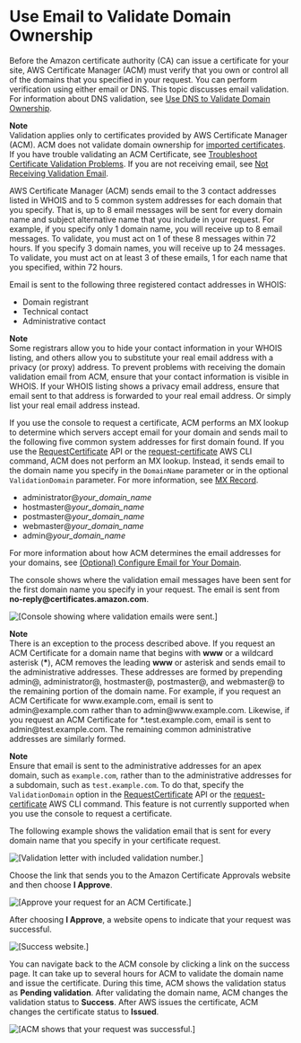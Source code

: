 # Use Email to Validate Domain Ownership<a name="gs-acm-validate-email"></a>

Before the Amazon certificate authority \(CA\) can issue a certificate for your site, AWS Certificate Manager \(ACM\) must verify that you own or control all of the domains that you specified in your request\. You can perform verification using either email or DNS\. This topic discusses email validation\. For information about DNS validation, see [Use DNS to Validate Domain Ownership](gs-acm-validate-dns.md)\. 

**Note**  
Validation applies only to certificates provided by AWS Certificate Manager \(ACM\)\. ACM does not validate domain ownership for [imported certificates](import-certificate.md)\. If you have trouble validating an ACM Certificate, see [Troubleshoot Certificate Validation Problems](troubleshooting-validation.md)\. If you are not receiving email, see [Not Receiving Validation Email](troubleshooting-email.md#troubleshooting-no-mail)\.

AWS Certificate Manager \(ACM\) sends email to the 3 contact addresses listed in WHOIS and to 5 common system addresses for each domain that you specify\. That is, up to 8 email messages will be sent for every domain name and subject alternative name that you include in your request\. For example, if you specify only 1 domain name, you will receive up to 8 email messages\. To validate, you must act on 1 of these 8 messages within 72 hours\. If you specify 3 domain names, you will receive up to 24 messages\. To validate, you must act on at least 3 of these emails, 1 for each name that you specified, within 72 hours\.

Email is sent to the following three registered contact addresses in WHOIS:
+ Domain registrant
+ Technical contact
+ Administrative contact

**Note**  
Some registrars allow you to hide your contact information in your WHOIS listing, and others allow you to substitute your real email address with a privacy \(or proxy\) address\. To prevent problems with receiving the domain validation email from ACM, ensure that your contact information is visible in WHOIS\. If your WHOIS listing shows a privacy email address, ensure that email sent to that address is forwarded to your real email address\. Or simply list your real email address instead\.

If you use the console to request a certificate, ACM performs an MX lookup to determine which servers accept email for your domain and sends mail to the following five common system addresses for first domain found\. If you use the [RequestCertificate](https://docs.aws.amazon.com/acm/latest/APIReference/API_RequestCertificate.html) API or the [request\-certificate](https://docs.aws.amazon.com/cli/latest/reference/acm/request-certificate.html) AWS CLI command, ACM does not perform an MX lookup\. Instead, it sends email to the domain name you specify in the `DomainName` parameter or in the optional `ValidationDomain` parameter\. For more information, see [MX Record](setup-email.md#setup-email-mx)\. 
+ administrator@*your\_domain\_name*
+ hostmaster@*your\_domain\_name*
+ postmaster@*your\_domain\_name*
+ webmaster@*your\_domain\_name*
+ admin@*your\_domain\_name*

For more information about how ACM determines the email addresses for your domains, see [\(Optional\) Configure Email for Your Domain](setup-email.md)\. 

The console shows where the validation email messages have been sent for the first domain name you specify in your request\. The email is sent from **no\-reply@certificates\.amazon\.com**\. 

![\[Console showing where validation emails were sent.\]](http://docs.aws.amazon.com/acm/latest/userguide/images/PendingValidationEmail.png)

**Note**  
There is an exception to the process described above\. If you request an ACM Certificate for a domain name that begins with **www** or a wildcard asterisk \(**\***\), ACM removes the leading **www** or asterisk and sends email to the administrative addresses\. These addresses are formed by prepending admin@, administrator@, hostmaster@, postmaster@, and webmaster@ to the remaining portion of the domain name\. For example, if you request an ACM Certificate for www\.example\.com, email is sent to admin@example\.com rather than to admin@www\.example\.com\. Likewise, if you request an ACM Certificate for \*\.test\.example\.com, email is sent to admin@test\.example\.com\. The remaining common administrative addresses are similarly formed\.

**Note**  
Ensure that email is sent to the administrative addresses for an apex domain, such as `example.com`, rather than to the administrative addresses for a subdomain, such as `test.example.com`\. To do that, specify the `ValidationDomain` option in the [RequestCertificate](https://docs.aws.amazon.com/acm/latest/APIReference/API_RequestCertificate.html) API or the [request\-certificate](https://docs.aws.amazon.com/cli/latest/reference/acm/request-certificate.html) AWS CLI command\. This feature is not currently supported when you use the console to request a certificate\. 

The following example shows the validation email that is sent for every domain name that you specify in your certificate request\. 

![\[Validation letter with included validation number.\]](http://docs.aws.amazon.com/acm/latest/userguide/images/acm-validation-email.png)

Choose the link that sends you to the Amazon Certificate Approvals website and then choose **I Approve**\. 

![\[Approve your request for an ACM Certificate.\]](http://docs.aws.amazon.com/acm/latest/userguide/images/acm-validation-website.png)

After choosing **I Approve**, a website opens to indicate that your request was successful\. 

![\[Success website.\]](http://docs.aws.amazon.com/acm/latest/userguide/images/acm-success-website.png)

You can navigate back to the ACM console by clicking a link on the success page\. It can take up to several hours for ACM to validate the domain name and issue the certificate\. During this time, ACM shows the validation status as **Pending validation**\. After validating the domain name, ACM changes the validation status to **Success**\. After AWS issues the certificate, ACM changes the certificate status to **Issued**\. 

![\[ACM shows that your request was successful.\]](http://docs.aws.amazon.com/acm/latest/userguide/images/acm-success-validation-console.png)